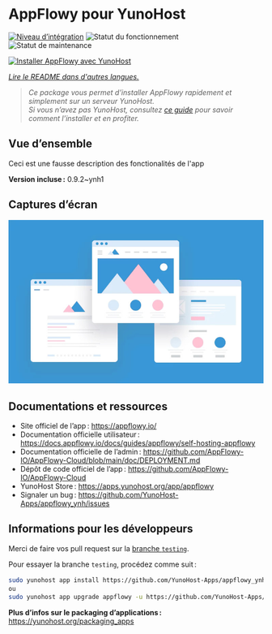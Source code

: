 <!--
Nota bene : ce README est automatiquement généré par <https://github.com/YunoHost/apps/tree/master/tools/readme_generator>
Il NE doit PAS être modifié à la main.
-->

# AppFlowy pour YunoHost

[![Niveau d’intégration](https://apps.yunohost.org/badge/integration/appflowy)](https://ci-apps.yunohost.org/ci/apps/appflowy/)
![Statut du fonctionnement](https://apps.yunohost.org/badge/state/appflowy)
![Statut de maintenance](https://apps.yunohost.org/badge/maintained/appflowy)

[![Installer AppFlowy avec YunoHost](https://install-app.yunohost.org/install-with-yunohost.svg)](https://install-app.yunohost.org/?app=appflowy)

*[Lire le README dans d'autres langues.](./ALL_README.md)*

> *Ce package vous permet d’installer AppFlowy rapidement et simplement sur un serveur YunoHost.*  
> *Si vous n’avez pas YunoHost, consultez [ce guide](https://yunohost.org/install) pour savoir comment l’installer et en profiter.*

## Vue d’ensemble

Ceci est une fausse description des fonctionalités de l'app


**Version incluse :** 0.9.2~ynh1

## Captures d’écran

![Capture d’écran de AppFlowy](./doc/screenshots/example.jpg)

## Documentations et ressources

- Site officiel de l’app : <https://appflowy.io/>
- Documentation officielle utilisateur : <https://docs.appflowy.io/docs/guides/appflowy/self-hosting-appflowy>
- Documentation officielle de l’admin : <https://github.com/AppFlowy-IO/AppFlowy-Cloud/blob/main/doc/DEPLOYMENT.md>
- Dépôt de code officiel de l’app : <https://github.com/AppFlowy-IO/AppFlowy-Cloud>
- YunoHost Store : <https://apps.yunohost.org/app/appflowy>
- Signaler un bug : <https://github.com/YunoHost-Apps/appflowy_ynh/issues>

## Informations pour les développeurs

Merci de faire vos pull request sur la [branche `testing`](https://github.com/YunoHost-Apps/appflowy_ynh/tree/testing).

Pour essayer la branche `testing`, procédez comme suit :

```bash
sudo yunohost app install https://github.com/YunoHost-Apps/appflowy_ynh/tree/testing --debug
ou
sudo yunohost app upgrade appflowy -u https://github.com/YunoHost-Apps/appflowy_ynh/tree/testing --debug
```

**Plus d’infos sur le packaging d’applications :** <https://yunohost.org/packaging_apps>
